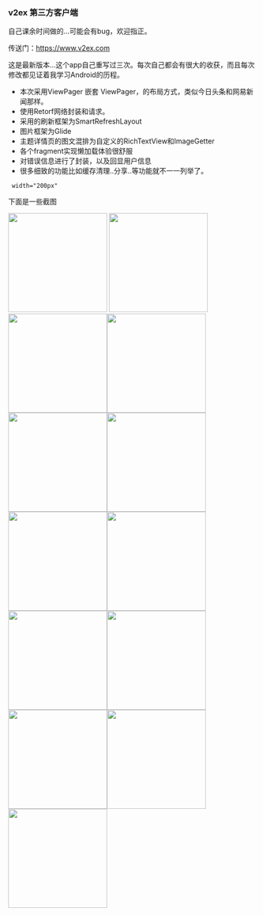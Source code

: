 ### v2ex 第三方客户端

自己课余时间做的...可能会有bug，欢迎指正。

传送门：https://www.v2ex.com

这是最新版本...这个app自己重写过三次。每次自己都会有很大的收获，而且每次修改都见证着我学习Android的历程。

- 本次采用ViewPager 嵌套 ViewPager，的布局方式，类似今日头条和网易新闻那样。
- 使用Retorf网络封装和请求。
- 采用的刷新框架为SmartRefreshLayout
- 图片框架为Glide
- 主题详情页的图文混排为自定义的RichTextView和ImageGetter
- 各个fragment实现懒加载体验很舒服
- 对错误信息进行了封装，以及回显用户信息
- 很多细致的功能比如缓存清理..分享..等功能就不一一列举了。

```
 width="200px"
```

下面是一些截图

<img src="https://ox.xizero.com/uploads/2017/09/Screenshot_2017_09_30_12_25_04.jpg"  width="200px"> <img src="https://ox.xizero.com/uploads/2017/09/Screenshot_2017_09_30_12_25_23.jpg" width='200px'><img src="https://ox.xizero.com/uploads/2017/09/Screenshot_2017_09_30_12_24_45.jpg" width='200px'><img src="https://ox.xizero.com/uploads/2017/09/Screenshot_2017_09_30_12_24_31.jpg" width='200px'><img src="https://ox.xizero.com/uploads/2017/09/Screenshot_2017_09_30_12_27_44.jpg" width='200px'><img src="https://ox.xizero.com/uploads/2017/09/Screenshot_2017_09_30_12_24_57.jpg"  width="200px"><img src="https://ox.xizero.com/uploads/2017/09/Screenshot_2017_09_09_19_13_07_658_com.example.v2(1).png"  width="200px"><img src="https://ox.xizero.com/uploads/2017/09/Screenshot_2017_09_30_12_29_22.jpg" width="200px" ><img src="https://ox.xizero.com/uploads/2017/09/Screenshot_2017_09_30_12_27_53.jpg" width="200px"><img src="https://ox.xizero.com/uploads/2017/09/Screenshot_2017_09_30_12_27_33.jpg"  width="200px"><img src="https://ox.xizero.com/uploads/2017/09/Screenshot_2017_09_30_12_25_16.jpg"  width="200px" ><img src="https://ox.xizero.com/uploads/2017/09/Screenshot_2017_09_30_12_28_53.jpg" width="200px" ><img src="https://ox.xizero.com/uploads/2017/09/Screenshot_2017_09_30_12_25_28.jpg"  width="200px">